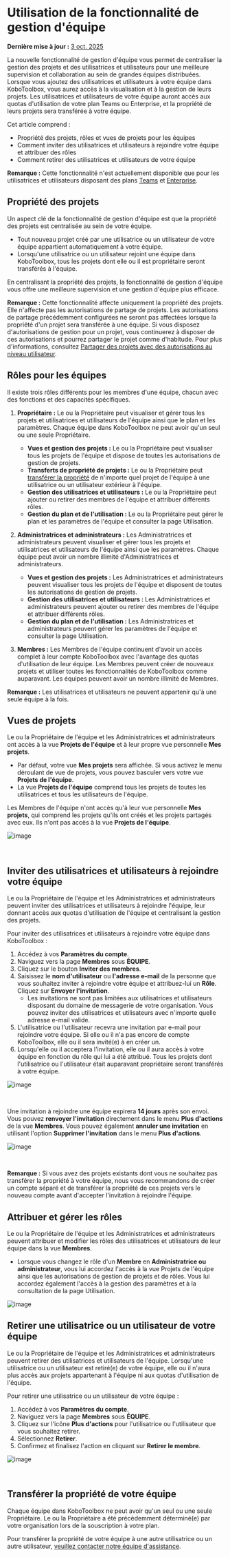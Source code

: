 # Utilisation de la fonctionnalité de gestion d'équipe
**Dernière mise à jour :** <a href="https://github.com/kobotoolbox/docs/blob/7f800b38e7b07803e7abd456195dd5519b03240e/source/getting_started_organization_feature.md" class="reference">3 oct. 2025</a>

La nouvelle fonctionnalité de gestion d'équipe vous permet de centraliser la gestion des projets et des utilisatrices et utilisateurs pour une meilleure supervision et collaboration au sein de grandes équipes distribuées. Lorsque vous ajoutez des utilisatrices et utilisateurs à votre équipe dans KoboToolbox, vous aurez accès à la visualisation et à la gestion de leurs projets. Les utilisatrices et utilisateurs de votre équipe auront accès aux quotas d'utilisation de votre plan Teams ou Enterprise, et la propriété de leurs projets sera transférée à votre équipe.

Cet article comprend :

-   Propriété des projets, rôles et vues de projets pour les équipes
-   Comment inviter des utilisatrices et utilisateurs à rejoindre votre équipe et attribuer des rôles
-   Comment retirer des utilisatrices et utilisateurs de votre équipe

<p class="note">
  <b>Remarque :</b> Cette fonctionnalité n'est actuellement disponible que pour les utilisatrices et utilisateurs disposant des plans <a class="reference external" href="https://www.kobotoolbox.org/teams/">Teams</a> et <a class="reference external" href="https://www.kobotoolbox.org/enterprise/">Enterprise</a>.
</p>

## Propriété des projets

Un aspect clé de la fonctionnalité de gestion d'équipe est que la propriété des projets est centralisée au sein de votre équipe.

-   Tout nouveau projet créé par une utilisatrice ou un utilisateur de votre équipe appartient automatiquement à votre équipe.
-   Lorsqu'une utilisatrice ou un utilisateur rejoint une équipe dans KoboToolbox, tous les projets dont elle ou il est propriétaire seront transférés à l'équipe.

En centralisant la propriété des projets, la fonctionnalité de gestion d'équipe vous offre une meilleure supervision et une gestion d'équipe plus efficace.

<p class="note">
  <b>Remarque :</b> Cette fonctionnalité affecte uniquement la propriété des projets. Elle n'affecte pas les autorisations de partage de projets. Les autorisations de partage précédemment configurées ne seront pas affectées lorsque la propriété d'un projet sera transférée à une équipe. Si vous disposez d'autorisations de gestion pour un projet, vous continuerez à disposer de ces autorisations et pourrez partager le projet comme d'habitude. Pour plus d'informations, consultez <a class="reference external" href="https://support.kobotoolbox.org/fr/managing_permissions.html">Partager des projets avec des autorisations au niveau utilisateur</a>.
</p>

## Rôles pour les équipes

Il existe trois rôles différents pour les membres d'une équipe, chacun avec des fonctions et des capacités spécifiques.

1. **Propriétaire :** Le ou la Propriétaire peut visualiser et gérer tous les projets et utilisatrices et utilisateurs de l'équipe ainsi que le plan et les paramètres. Chaque équipe dans KoboToolbox ne peut avoir qu'un seul ou une seule Propriétaire.
   - **Vues et gestion des projets :** Le ou la Propriétaire peut visualiser tous les projets de l'équipe et dispose de toutes les autorisations de gestion de projets.
   - **Transferts de propriété de projets :** Le ou la Propriétaire peut [transférer la propriété](https://support.kobotoolbox.org/fr/project_sharing_settings.html#transferring-ownership-of-a-project) de n'importe quel projet de l'équipe à une utilisatrice ou un utilisateur extérieur à l'équipe.
   - **Gestion des utilisatrices et utilisateurs :** Le ou la Propriétaire peut ajouter ou retirer des membres de l'équipe et attribuer différents rôles.
   - **Gestion du plan et de l'utilisation :** Le ou la Propriétaire peut gérer le plan et les paramètres de l'équipe et consulter la page Utilisation.

2. **Administratrices et administrateurs :** Les Administratrices et administrateurs peuvent visualiser et gérer tous les projets et utilisatrices et utilisateurs de l'équipe ainsi que les paramètres. Chaque équipe peut avoir un nombre illimité d'Administratrices et administrateurs.
   - **Vues et gestion des projets :** Les Administratrices et administrateurs peuvent visualiser tous les projets de l'équipe et disposent de toutes les autorisations de gestion de projets.
   - **Gestion des utilisatrices et utilisateurs :** Les Administratrices et administrateurs peuvent ajouter ou retirer des membres de l'équipe et attribuer différents rôles.
   - **Gestion du plan et de l'utilisation :** Les Administratrices et administrateurs peuvent gérer les paramètres de l'équipe et consulter la page Utilisation.

3. **Membres :** Les Membres de l'équipe continuent d'avoir un accès complet à leur compte KoboToolbox avec l'avantage des quotas d'utilisation de leur équipe. Les Membres peuvent créer de nouveaux projets et utiliser toutes les fonctionnalités de KoboToolbox comme auparavant. Les équipes peuvent avoir un nombre illimité de Membres.

<p class="note">
  <b>Remarque :</b> Les utilisatrices et utilisateurs ne peuvent appartenir qu'à une seule équipe à la fois.
</p>

## Vues de projets

Le ou la Propriétaire de l'équipe et les Administratrices et administrateurs ont accès à la vue **Projets de l'équipe** et à leur propre vue personnelle **Mes projets**.

-   Par défaut, votre vue **Mes projets** sera affichée. Si vous activez le menu déroulant de vue de projets, vous pouvez basculer vers votre vue **Projets de l'équipe**.
-   La vue **Projets de l'équipe** comprend tous les projets de toutes les utilisatrices et tous les utilisateurs de l'équipe.

Les Membres de l'équipe n'ont accès qu'à leur vue personnelle **Mes projets**, qui comprend les projets qu'ils ont créés et les projets partagés avec eux. Ils n'ont pas accès à la vue **Projets de l'équipe**.

![image](/images/getting_started_organization_feature/organizations_project_views.gif)

<br/>

## Inviter des utilisatrices et utilisateurs à rejoindre votre équipe

Le ou la Propriétaire de l'équipe et les Administratrices et administrateurs peuvent inviter des utilisatrices et utilisateurs à rejoindre l'équipe, leur donnant accès aux quotas d'utilisation de l'équipe et centralisant la gestion des projets.

Pour inviter des utilisatrices et utilisateurs à rejoindre votre équipe dans KoboToolbox :

1. Accédez à vos **Paramètres du compte**.
2. Naviguez vers la page **Membres** sous **ÉQUIPE**.
3. Cliquez sur le bouton **Inviter des membres**.
4. Saisissez le **nom d'utilisateur** ou **l'adresse e-mail** de la personne que vous souhaitez inviter à rejoindre votre équipe et attribuez-lui un **Rôle**. Cliquez sur **Envoyer l'invitation**.
   - Les invitations ne sont pas limitées aux utilisatrices et utilisateurs disposant du domaine de messagerie de votre organisation. Vous pouvez inviter des utilisatrices et utilisateurs avec n'importe quelle adresse e-mail valide.
5. L'utilisatrice ou l'utilisateur recevra une invitation par e-mail pour rejoindre votre équipe. Si elle ou il n'a pas encore de compte KoboToolbox, elle ou il sera invité(e) à en créer un.
6. Lorsqu'elle ou il acceptera l'invitation, elle ou il aura accès à votre équipe en fonction du rôle qui lui a été attribué. Tous les projets dont l'utilisatrice ou l'utilisateur était auparavant propriétaire seront transférés à votre équipe.

![image](/images/getting_started_organization_feature/organizations_inviting_a_user.gif)

<br/>

Une invitation à rejoindre une équipe expirera **14 jours** après son envoi. Vous pouvez **renvoyer l'invitation** directement dans le menu <i class="k-icon k-icon-more"></i> **Plus d'actions** de la vue **Membres**. Vous pouvez également **annuler une invitation** en utilisant l'option **Supprimer l'invitation** dans le menu <i class="k-icon k-icon-more"></i> **Plus d'actions**.

![image](/images/getting_started_organization_feature/organizations_resend_invitation.gif)

<br/>

<p class="note">
  <b>Remarque :</b> Si vous avez des projets existants dont vous ne souhaitez pas transférer la propriété à votre équipe, nous vous recommandons de créer un compte séparé et de transférer la propriété de ces projets vers le nouveau compte avant d'accepter l'invitation à rejoindre l'équipe.
</p>

## Attribuer et gérer les rôles

Le ou la Propriétaire de l'équipe et les Administratrices et administrateurs peuvent attribuer et modifier les rôles des utilisatrices et utilisateurs de leur équipe dans la vue **Membres**.

-   Lorsque vous changez le rôle d'un **Membre** en **Administratrice ou administrateur**, vous lui accordez l'accès à la vue Projets de l'équipe ainsi que les autorisations de gestion de projets et de rôles. Vous lui accordez également l'accès à la gestion des paramètres et à la consultation de la page Utilisation.

![image](images/getting_started_organization_feature/organizations_changing_roles.png)

## Retirer une utilisatrice ou un utilisateur de votre équipe

Le ou la Propriétaire de l'équipe et les Administratrices et administrateurs peuvent retirer des utilisatrices et utilisateurs de l'équipe. Lorsqu'une utilisatrice ou un utilisateur est retiré(e) de votre équipe, elle ou il n'aura plus accès aux projets appartenant à l'équipe ni aux quotas d'utilisation de l'équipe.

Pour retirer une utilisatrice ou un utilisateur de votre équipe :

1. Accédez à vos **Paramètres du compte**.
2. Naviguez vers la page **Membres** sous **ÉQUIPE**.
3. Cliquez sur l'icône <i class="k-icon k-icon-more"></i> **Plus d'actions** pour l'utilisatrice ou l'utilisateur que vous souhaitez retirer.
4. Sélectionnez **Retirer**.
5. Confirmez et finalisez l'action en cliquant sur **Retirer le membre**.

![image](/images/getting_started_organization_feature/organizations_removing_a_member.gif)

<br/>

## Transférer la propriété de votre équipe

Chaque équipe dans KoboToolbox ne peut avoir qu'un seul ou une seule Propriétaire. Le ou la Propriétaire a été précédemment déterminé(e) par votre organisation lors de la souscription à votre plan.

Pour transférer la propriété de votre équipe à une autre utilisatrice ou un autre utilisateur, [veuillez contacter notre équipe d'assistance](support@kobotoolbox.org).